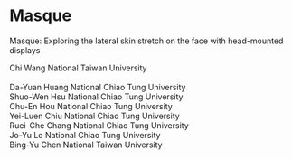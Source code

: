 # Masque
Masque: Exploring the lateral skin stretch on the face with head-mounted displays

Chi Wang              National Taiwan University </br >
</br >
Da-Yuan Huang         National Chiao Tung University </br >
Shuo-Wen Hsu          National Chiao Tung University</br>
Chu-En Hou            National Chiao Tung University</br>
Yei-Luen Chiu         National Chiao Tung University</br>
Ruei-Che Chang        National Chiao Tung University</br>
Jo-Yu Lo              National Chiao Tung University</br>
Bing-Yu Chen          National Taiwan University</br>
 
